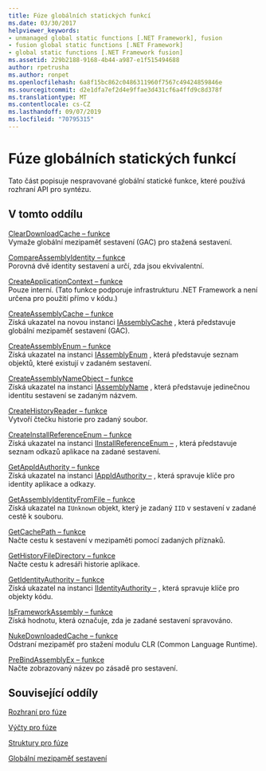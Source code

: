 ```yaml
---
title: Fúze globálních statických funkcí
ms.date: 03/30/2017
helpviewer_keywords:
- unmanaged global static functions [.NET Framework], fusion
- fusion global static functions [.NET Framework]
- global static functions [.NET Framework fusion]
ms.assetid: 229b2188-9168-4b44-a987-e1f515494688
author: rpetrusha
ms.author: ronpet
ms.openlocfilehash: 6a8f15bc862c0486311960f7567c49424859846e
ms.sourcegitcommit: d2e1dfa7ef2d4e9ffae3d431cf6a4ffd9c8d378f
ms.translationtype: MT
ms.contentlocale: cs-CZ
ms.lasthandoff: 09/07/2019
ms.locfileid: "70795315"
---
```

# <a name="fusion-global-static-functions"></a>Fúze globálních statických funkcí
Tato část popisuje nespravované globální statické funkce, které používá rozhraní API pro syntézu.  
  
## <a name="in-this-section"></a>V tomto oddílu  
 [ClearDownloadCache – funkce](cleardownloadcache-function.md)  
 Vymaže globální mezipaměť sestavení (GAC) pro stažená sestavení.  
  
 [CompareAssemblyIdentity – funkce](compareassemblyidentity-function.md)  
 Porovná dvě identity sestavení a určí, zda jsou ekvivalentní.  
  
 [CreateApplicationContext – funkce](createapplicationcontext-function.md)  
 Pouze interní. (Tato funkce podporuje infrastrukturu .NET Framework a není určena pro použití přímo v kódu.)  
  
 [CreateAssemblyCache – funkce](createassemblycache-function.md)  
 Získá ukazatel na novou instanci [IAssemblyCache](iassemblycache-interface.md) , která představuje globální mezipaměť sestavení (GAC).  
  
 [CreateAssemblyEnum – funkce](createassemblyenum-function.md)  
 Získá ukazatel na instanci [IAssemblyEnum](iassemblyenum-interface.md) , která představuje seznam objektů, které existují v zadaném sestavení.  
  
 [CreateAssemblyNameObject – funkce](createassemblynameobject-function.md)  
 Získá ukazatel na instanci [IAssemblyName](iassemblyname-interface.md) , která představuje jedinečnou identitu sestavení se zadaným názvem.  
  
 [CreateHistoryReader – funkce](createhistoryreader-function.md)  
 Vytvoří čtečku historie pro zadaný soubor.  
  
 [CreateInstallReferenceEnum – funkce](createinstallreferenceenum-function.md)  
 Získá ukazatel na instanci [IInstallReferenceEnum –](iinstallreferenceenum-interface.md) , která představuje seznam odkazů aplikace na zadané sestavení.  
  
 [GetAppIdAuthority – funkce](getappidauthority-function.md)  
 Získá ukazatel na instanci [IAppIdAuthority –](iappidauthority-interface.md) , která spravuje klíče pro identity aplikace a odkazy.  
  
 [GetAssemblyIdentityFromFile – funkce](getassemblyidentityfromfile-function.md)  
 Získá ukazatel na `IUnknown` objekt, který je zadaný `IID` v sestavení v zadané cestě k souboru.  
  
 [GetCachePath – funkce](getcachepath-function.md)  
 Načte cestu k sestavení v mezipaměti pomocí zadaných příznaků.  
  
 [GetHistoryFileDirectory – funkce](gethistoryfiledirectory-function.md)  
 Načte cestu k adresáři historie aplikace.  
  
 [GetIdentityAuthority – funkce](getidentityauthority-function.md)  
 Získá ukazatel na instanci [IIdentityAuthority –](iidentityauthority-interface.md) , která spravuje klíče pro objekty kódu.  
  
 [IsFrameworkAssembly – funkce](isframeworkassembly-function.md)  
 Získá hodnotu, která označuje, zda je zadané sestavení spravováno.  
  
 [NukeDownloadedCache – funkce](nukedownloadedcache-function.md)  
 Odstraní mezipaměť pro stažení modulu CLR (Common Language Runtime).  
  
 [PreBindAssemblyEx – funkce](prebindassemblyex-function.md)  
 Načte zobrazovaný název po zásadě pro sestavení.  
  
## <a name="related-sections"></a>Související oddíly  
 [Rozhraní pro fúze](fusion-interfaces.md)  
  
 [Výčty pro fúze](fusion-enumerations.md)  
  
 [Struktury pro fúze](fusion-structures.md)  
  
 [Globální mezipaměť sestavení](../../app-domains/gac.md)
